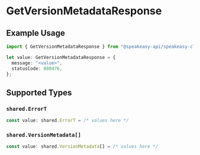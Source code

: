 # GetVersionMetadataResponse

## Example Usage

```typescript
import { GetVersionMetadataResponse } from "@speakeasy-api/speakeasy-client-sdk-typescript/sdk/models/operations";

let value: GetVersionMetadataResponse = {
  message: "<value>",
  statusCode: 880476,
};
```

## Supported Types

### `shared.ErrorT`

```typescript
const value: shared.ErrorT = /* values here */
```

### `shared.VersionMetadata[]`

```typescript
const value: shared.VersionMetadata[] = /* values here */
```

